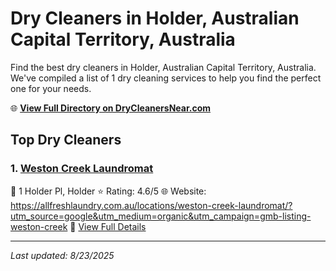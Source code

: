 # Dry Cleaners in Holder, Australian Capital Territory, Australia

Find the best dry cleaners in Holder, Australian Capital Territory, Australia. We've compiled a list of 1 dry cleaning services to help you find the perfect one for your needs.

🌐 **[View Full Directory on DryCleanersNear.com](https://drycleanersnear.com/city/Australia/Australian%20Capital%20Territory/Holder)**

## Top Dry Cleaners

### 1. [Weston Creek Laundromat](https://drycleanersnear.com/dryCleaner/68a28973e025a3a8d28d3b48/weston-creek-laundromat)
📍 1 Holder Pl, Holder
⭐ Rating: 4.6/5
🌐 Website: https://allfreshlaundry.com.au/locations/weston-creek-laundromat/?utm_source=google&utm_medium=organic&utm_campaign=gmb-listing-weston-creek
🔗 [View Full Details](https://drycleanersnear.com/dryCleaner/68a28973e025a3a8d28d3b48/weston-creek-laundromat)


---

*Last updated: 8/23/2025*

